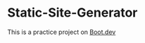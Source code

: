 # Static-Site-Generator

This is a practice project on [Boot.dev](https://www.boot.dev/u/deepesh611)
